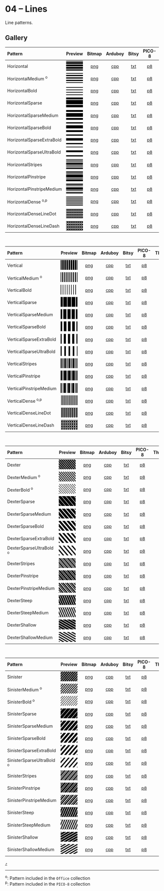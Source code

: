 # 04 – Lines

Line patterns.

## Gallery

| Pattern | Preview | Bitmap | Arduboy | Bitsy | PICO-8 | Thumby |
| :------ | :-----: | :----: | :-----: | :---: | :----: | :----: |
| Horizontal | <img width="64" height="32" src="../docs/art/Horizontal.png" alt=""> | [png](png/Horizontal.png) | [cpp](Lines.h#L12-L24) | [txt](Lines.bitsy.txt#L5-L14) | [p𝟪](lines.p8.lua#L7-L20) | [py](Lines.thumby.py#L5-L16) |
| HorizontalMedium <sup>o</sup>| <img width="64" height="32" src="../docs/art/HorizontalMedium.png" alt=""> | [png](png/HorizontalMedium.png) | [cpp](Lines.h#L26-L38) | [txt](Lines.bitsy.txt#L16-L25) | [p𝟪](lines.p8.lua#L22-L35) | [py](Lines.thumby.py#L18-L29) |
| HorizontalBold | <img width="64" height="32" src="../docs/art/HorizontalBold.png" alt=""> | [png](png/HorizontalBold.png) | [cpp](Lines.h#L40-L52) | [txt](Lines.bitsy.txt#L27-L36) | [p𝟪](lines.p8.lua#L37-L50) | [py](Lines.thumby.py#L31-L42) |
| HorizontalSparse | <img width="64" height="32" src="../docs/art/HorizontalSparse.png" alt=""> | [png](png/HorizontalSparse.png) | [cpp](Lines.h#L54-L65) | [txt](Lines.bitsy.txt#L38-L47) | [p𝟪](lines.p8.lua#L52-L64) | [py](Lines.thumby.py#L44-L55) |
| HorizontalSparseMedium | <img width="64" height="32" src="../docs/art/HorizontalSparseMedium.png" alt=""> | [png](png/HorizontalSparseMedium.png) | [cpp](Lines.h#L67-L78) | [txt](Lines.bitsy.txt#L49-L58) | [p𝟪](lines.p8.lua#L66-L78) | [py](Lines.thumby.py#L57-L68) |
| HorizontalSparseBold | <img width="64" height="32" src="../docs/art/HorizontalSparseBold.png" alt=""> | [png](png/HorizontalSparseBold.png) | [cpp](Lines.h#L80-L91) | [txt](Lines.bitsy.txt#L60-L69) | [p𝟪](lines.p8.lua#L80-L92) | [py](Lines.thumby.py#L70-L81) |
| HorizontalSparseExtraBold | <img width="64" height="32" src="../docs/art/HorizontalSparseExtraBold.png" alt=""> | [png](png/HorizontalSparseExtraBold.png) | [cpp](Lines.h#L93-L104) | [txt](Lines.bitsy.txt#L71-L80) | [p𝟪](lines.p8.lua#L94-L106) | [py](Lines.thumby.py#L83-L94) |
| HorizontalSparseUltraBold | <img width="64" height="32" src="../docs/art/HorizontalSparseUltraBold.png" alt=""> | [png](png/HorizontalSparseUltraBold.png) | [cpp](Lines.h#L106-L117) | [txt](Lines.bitsy.txt#L82-L91) | [p𝟪](lines.p8.lua#L108-L120) | [py](Lines.thumby.py#L96-L107) |
| HorizontalStripes | <img width="64" height="32" src="../docs/art/HorizontalStripes.png" alt=""> | [png](png/HorizontalStripes.png) | [cpp](Lines.h#L119-L130) | [txt](Lines.bitsy.txt#L93-L102) | [p𝟪](lines.p8.lua#L122-L134) | [py](Lines.thumby.py#L109-L120) |
| HorizontalPinstripe | <img width="64" height="32" src="../docs/art/HorizontalPinstripe.png" alt=""> | [png](png/HorizontalPinstripe.png) | [cpp](Lines.h#L132-L143) | [txt](Lines.bitsy.txt#L104-L113) | [p𝟪](lines.p8.lua#L136-L148) | [py](Lines.thumby.py#L122-L133) |
| HorizontalPinstripeMedium | <img width="64" height="32" src="../docs/art/HorizontalPinstripeMedium.png" alt=""> | [png](png/HorizontalPinstripeMedium.png) | [cpp](Lines.h#L145-L156) | [txt](Lines.bitsy.txt#L115-L124) | [p𝟪](lines.p8.lua#L150-L162) | [py](Lines.thumby.py#L135-L146) |
| HorizontalDense <sup>o,p</sup>| <img width="64" height="32" src="../docs/art/HorizontalDense.png" alt=""> | [png](png/HorizontalDense.png) | [cpp](Lines.h#L158-L170) | [txt](Lines.bitsy.txt#L126-L135) | [p𝟪](lines.p8.lua#L164-L177) | [py](Lines.thumby.py#L148-L159) |
| HorizontalDenseLineDot | <img width="64" height="32" src="../docs/art/HorizontalDenseLineDot.png" alt=""> | [png](png/HorizontalDenseLineDot.png) | [cpp](Lines.h#L172-L184) | [txt](Lines.bitsy.txt#L137-L146) | [p𝟪](lines.p8.lua#L179-L192) | [py](Lines.thumby.py#L161-L172) |
| HorizontalDenseLineDash | <img width="64" height="32" src="../docs/art/HorizontalDenseLineDash.png" alt=""> | [png](png/HorizontalDenseLineDash.png) | [cpp](Lines.h#L186-L198) | [txt](Lines.bitsy.txt#L148-L157) | [p𝟪](lines.p8.lua#L194-L207) | [py](Lines.thumby.py#L174-L185) |

<br>


| Pattern | Preview | Bitmap | Arduboy | Bitsy | PICO-8 | Thumby |
| :------ | :-----: | :----: | :-----: | :---: | :----: | :----: |
| Vertical | <img width="64" height="32" src="../docs/art/Vertical.png" alt=""> | [png](png/Vertical.png) | [cpp](Lines.h#L200-L212) | [txt](Lines.bitsy.txt#L159-L168) | [p𝟪](lines.p8.lua#L209-L222) | [py](Lines.thumby.py#L187-L198) |
| VerticalMedium <sup>o</sup>| <img width="64" height="32" src="../docs/art/VerticalMedium.png" alt=""> | [png](png/VerticalMedium.png) | [cpp](Lines.h#L214-L226) | [txt](Lines.bitsy.txt#L170-L179) | [p𝟪](lines.p8.lua#L224-L237) | [py](Lines.thumby.py#L200-L211) |
| VerticalBold | <img width="64" height="32" src="../docs/art/VerticalBold.png" alt=""> | [png](png/VerticalBold.png) | [cpp](Lines.h#L228-L240) | [txt](Lines.bitsy.txt#L181-L190) | [p𝟪](lines.p8.lua#L239-L252) | [py](Lines.thumby.py#L213-L224) |
| VerticalSparse | <img width="64" height="32" src="../docs/art/VerticalSparse.png" alt=""> | [png](png/VerticalSparse.png) | [cpp](Lines.h#L242-L253) | [txt](Lines.bitsy.txt#L192-L201) | [p𝟪](lines.p8.lua#L254-L266) | [py](Lines.thumby.py#L226-L237) |
| VerticalSparseMedium | <img width="64" height="32" src="../docs/art/VerticalSparseMedium.png" alt=""> | [png](png/VerticalSparseMedium.png) | [cpp](Lines.h#L255-L266) | [txt](Lines.bitsy.txt#L203-L212) | [p𝟪](lines.p8.lua#L268-L280) | [py](Lines.thumby.py#L239-L250) |
| VerticalSparseBold | <img width="64" height="32" src="../docs/art/VerticalSparseBold.png" alt=""> | [png](png/VerticalSparseBold.png) | [cpp](Lines.h#L268-L279) | [txt](Lines.bitsy.txt#L214-L223) | [p𝟪](lines.p8.lua#L282-L294) | [py](Lines.thumby.py#L252-L263) |
| VerticalSparseExtraBold | <img width="64" height="32" src="../docs/art/VerticalSparseExtraBold.png" alt=""> | [png](png/VerticalSparseExtraBold.png) | [cpp](Lines.h#L281-L292) | [txt](Lines.bitsy.txt#L225-L234) | [p𝟪](lines.p8.lua#L296-L308) | [py](Lines.thumby.py#L265-L276) |
| VerticalSparseUltraBold | <img width="64" height="32" src="../docs/art/VerticalSparseUltraBold.png" alt=""> | [png](png/VerticalSparseUltraBold.png) | [cpp](Lines.h#L294-L305) | [txt](Lines.bitsy.txt#L236-L245) | [p𝟪](lines.p8.lua#L310-L322) | [py](Lines.thumby.py#L278-L289) |
| VerticalStripes | <img width="64" height="32" src="../docs/art/VerticalStripes.png" alt=""> | [png](png/VerticalStripes.png) | [cpp](Lines.h#L307-L318) | [txt](Lines.bitsy.txt#L247-L256) | [p𝟪](lines.p8.lua#L324-L336) | [py](Lines.thumby.py#L291-L302) |
| VerticalPinstripe | <img width="64" height="32" src="../docs/art/VerticalPinstripe.png" alt=""> | [png](png/VerticalPinstripe.png) | [cpp](Lines.h#L320-L331) | [txt](Lines.bitsy.txt#L258-L267) | [p𝟪](lines.p8.lua#L338-L350) | [py](Lines.thumby.py#L304-L315) |
| VerticalPinstripeMedium | <img width="64" height="32" src="../docs/art/VerticalPinstripeMedium.png" alt=""> | [png](png/VerticalPinstripeMedium.png) | [cpp](Lines.h#L333-L344) | [txt](Lines.bitsy.txt#L269-L278) | [p𝟪](lines.p8.lua#L352-L364) | [py](Lines.thumby.py#L317-L328) |
| VerticalDense <sup>o,p</sup>| <img width="64" height="32" src="../docs/art/VerticalDense.png" alt=""> | [png](png/VerticalDense.png) | [cpp](Lines.h#L346-L358) | [txt](Lines.bitsy.txt#L280-L289) | [p𝟪](lines.p8.lua#L366-L379) | [py](Lines.thumby.py#L330-L341) |
| VerticalDenseLineDot | <img width="64" height="32" src="../docs/art/VerticalDenseLineDot.png" alt=""> | [png](png/VerticalDenseLineDot.png) | [cpp](Lines.h#L360-L372) | [txt](Lines.bitsy.txt#L291-L300) | [p𝟪](lines.p8.lua#L381-L394) | [py](Lines.thumby.py#L343-L354) |
| VerticalDenseLineDash | <img width="64" height="32" src="../docs/art/VerticalDenseLineDash.png" alt=""> | [png](png/VerticalDenseLineDash.png) | [cpp](Lines.h#L374-L386) | [txt](Lines.bitsy.txt#L302-L311) | [p𝟪](lines.p8.lua#L396-L409) | [py](Lines.thumby.py#L356-L367) |

<br>


| Pattern | Preview | Bitmap | Arduboy | Bitsy | PICO-8 | Thumby |
| :------ | :-----: | :----: | :-----: | :---: | :----: | :----: |
| Dexter | <img width="64" height="32" src="../docs/art/Dexter.png" alt=""> | [png](png/Dexter.png) | [cpp](Lines.h#L388-L400) | [txt](Lines.bitsy.txt#L313-L322) | [p𝟪](lines.p8.lua#L411-L424) | [py](Lines.thumby.py#L369-L380) |
| DexterMedium <sup>o</sup>| <img width="64" height="32" src="../docs/art/DexterMedium.png" alt=""> | [png](png/DexterMedium.png) | [cpp](Lines.h#L402-L414) | [txt](Lines.bitsy.txt#L324-L333) | [p𝟪](lines.p8.lua#L426-L439) | [py](Lines.thumby.py#L382-L393) |
| DexterBold <sup>o</sup>| <img width="64" height="32" src="../docs/art/DexterBold.png" alt=""> | [png](png/DexterBold.png) | [cpp](Lines.h#L416-L428) | [txt](Lines.bitsy.txt#L335-L344) | [p𝟪](lines.p8.lua#L441-L454) | [py](Lines.thumby.py#L395-L406) |
| DexterSparse | <img width="64" height="32" src="../docs/art/DexterSparse.png" alt=""> | [png](png/DexterSparse.png) | [cpp](Lines.h#L430-L441) | [txt](Lines.bitsy.txt#L346-L355) | [p𝟪](lines.p8.lua#L456-L468) | [py](Lines.thumby.py#L408-L419) |
| DexterSparseMedium | <img width="64" height="32" src="../docs/art/DexterSparseMedium.png" alt=""> | [png](png/DexterSparseMedium.png) | [cpp](Lines.h#L443-L454) | [txt](Lines.bitsy.txt#L357-L366) | [p𝟪](lines.p8.lua#L470-L482) | [py](Lines.thumby.py#L421-L432) |
| DexterSparseBold | <img width="64" height="32" src="../docs/art/DexterSparseBold.png" alt=""> | [png](png/DexterSparseBold.png) | [cpp](Lines.h#L456-L467) | [txt](Lines.bitsy.txt#L368-L377) | [p𝟪](lines.p8.lua#L484-L496) | [py](Lines.thumby.py#L434-L445) |
| DexterSparseExtraBold | <img width="64" height="32" src="../docs/art/DexterSparseExtraBold.png" alt=""> | [png](png/DexterSparseExtraBold.png) | [cpp](Lines.h#L469-L480) | [txt](Lines.bitsy.txt#L379-L388) | [p𝟪](lines.p8.lua#L498-L510) | [py](Lines.thumby.py#L447-L458) |
| DexterSparseUltraBold <sup>o</sup>| <img width="64" height="32" src="../docs/art/DexterSparseUltraBold.png" alt=""> | [png](png/DexterSparseUltraBold.png) | [cpp](Lines.h#L482-L493) | [txt](Lines.bitsy.txt#L390-L399) | [p𝟪](lines.p8.lua#L512-L524) | [py](Lines.thumby.py#L460-L471) |
| DexterStripes | <img width="64" height="32" src="../docs/art/DexterStripes.png" alt=""> | [png](png/DexterStripes.png) | [cpp](Lines.h#L495-L506) | [txt](Lines.bitsy.txt#L401-L410) | [p𝟪](lines.p8.lua#L526-L538) | [py](Lines.thumby.py#L473-L484) |
| DexterPinstripe | <img width="64" height="32" src="../docs/art/DexterPinstripe.png" alt=""> | [png](png/DexterPinstripe.png) | [cpp](Lines.h#L508-L519) | [txt](Lines.bitsy.txt#L412-L421) | [p𝟪](lines.p8.lua#L540-L552) | [py](Lines.thumby.py#L486-L497) |
| DexterPinstripeMedium | <img width="64" height="32" src="../docs/art/DexterPinstripeMedium.png" alt=""> | [png](png/DexterPinstripeMedium.png) | [cpp](Lines.h#L521-L532) | [txt](Lines.bitsy.txt#L423-L432) | [p𝟪](lines.p8.lua#L554-L566) | [py](Lines.thumby.py#L499-L510) |
| DexterSteep | <img width="64" height="32" src="../docs/art/DexterSteep.png" alt=""> | [png](png/DexterSteep.png) | [cpp](Lines.h#L534-L545) | [txt](Lines.bitsy.txt#L434-L443) | [p𝟪](lines.p8.lua#L568-L580) | [py](Lines.thumby.py#L512-L523) |
| DexterSteepMedium | <img width="64" height="32" src="../docs/art/DexterSteepMedium.png" alt=""> | [png](png/DexterSteepMedium.png) | [cpp](Lines.h#L547-L558) | [txt](Lines.bitsy.txt#L445-L454) | [p𝟪](lines.p8.lua#L582-L594) | [py](Lines.thumby.py#L525-L536) |
| DexterShallow | <img width="64" height="32" src="../docs/art/DexterShallow.png" alt=""> | [png](png/DexterShallow.png) | [cpp](Lines.h#L560-L571) | [txt](Lines.bitsy.txt#L456-L465) | [p𝟪](lines.p8.lua#L596-L608) | [py](Lines.thumby.py#L538-L549) |
| DexterShallowMedium | <img width="64" height="32" src="../docs/art/DexterShallowMedium.png" alt=""> | [png](png/DexterShallowMedium.png) | [cpp](Lines.h#L573-L584) | [txt](Lines.bitsy.txt#L467-L476) | [p𝟪](lines.p8.lua#L610-L622) | [py](Lines.thumby.py#L551-L562) |

<br>


| Pattern | Preview | Bitmap | Arduboy | Bitsy | PICO-8 | Thumby |
| :------ | :-----: | :----: | :-----: | :---: | :----: | :----: |
| Sinister | <img width="64" height="32" src="../docs/art/Sinister.png" alt=""> | [png](png/Sinister.png) | [cpp](Lines.h#L586-L598) | [txt](Lines.bitsy.txt#L478-L487) | [p𝟪](lines.p8.lua#L624-L637) | [py](Lines.thumby.py#L564-L575) |
| SinisterMedium <sup>o</sup>| <img width="64" height="32" src="../docs/art/SinisterMedium.png" alt=""> | [png](png/SinisterMedium.png) | [cpp](Lines.h#L600-L612) | [txt](Lines.bitsy.txt#L489-L498) | [p𝟪](lines.p8.lua#L639-L652) | [py](Lines.thumby.py#L577-L588) |
| SinisterBold <sup>o</sup>| <img width="64" height="32" src="../docs/art/SinisterBold.png" alt=""> | [png](png/SinisterBold.png) | [cpp](Lines.h#L614-L626) | [txt](Lines.bitsy.txt#L500-L509) | [p𝟪](lines.p8.lua#L654-L667) | [py](Lines.thumby.py#L590-L601) |
| SinisterSparse | <img width="64" height="32" src="../docs/art/SinisterSparse.png" alt=""> | [png](png/SinisterSparse.png) | [cpp](Lines.h#L628-L639) | [txt](Lines.bitsy.txt#L511-L520) | [p𝟪](lines.p8.lua#L669-L681) | [py](Lines.thumby.py#L603-L614) |
| SinisterSparseMedium | <img width="64" height="32" src="../docs/art/SinisterSparseMedium.png" alt=""> | [png](png/SinisterSparseMedium.png) | [cpp](Lines.h#L641-L652) | [txt](Lines.bitsy.txt#L522-L531) | [p𝟪](lines.p8.lua#L683-L695) | [py](Lines.thumby.py#L616-L627) |
| SinisterSparseBold | <img width="64" height="32" src="../docs/art/SinisterSparseBold.png" alt=""> | [png](png/SinisterSparseBold.png) | [cpp](Lines.h#L654-L665) | [txt](Lines.bitsy.txt#L533-L542) | [p𝟪](lines.p8.lua#L697-L709) | [py](Lines.thumby.py#L629-L640) |
| SinisterSparseExtraBold | <img width="64" height="32" src="../docs/art/SinisterSparseExtraBold.png" alt=""> | [png](png/SinisterSparseExtraBold.png) | [cpp](Lines.h#L667-L678) | [txt](Lines.bitsy.txt#L544-L553) | [p𝟪](lines.p8.lua#L711-L723) | [py](Lines.thumby.py#L642-L653) |
| SinisterSparseUltraBold <sup>o</sup>| <img width="64" height="32" src="../docs/art/SinisterSparseUltraBold.png" alt=""> | [png](png/SinisterSparseUltraBold.png) | [cpp](Lines.h#L680-L691) | [txt](Lines.bitsy.txt#L555-L564) | [p𝟪](lines.p8.lua#L725-L737) | [py](Lines.thumby.py#L655-L666) |
| SinisterStripes | <img width="64" height="32" src="../docs/art/SinisterStripes.png" alt=""> | [png](png/SinisterStripes.png) | [cpp](Lines.h#L693-L704) | [txt](Lines.bitsy.txt#L566-L575) | [p𝟪](lines.p8.lua#L739-L751) | [py](Lines.thumby.py#L668-L679) |
| SinisterPinstripe | <img width="64" height="32" src="../docs/art/SinisterPinstripe.png" alt=""> | [png](png/SinisterPinstripe.png) | [cpp](Lines.h#L706-L717) | [txt](Lines.bitsy.txt#L577-L586) | [p𝟪](lines.p8.lua#L753-L765) | [py](Lines.thumby.py#L681-L692) |
| SinisterPinstripeMedium | <img width="64" height="32" src="../docs/art/SinisterPinstripeMedium.png" alt=""> | [png](png/SinisterPinstripeMedium.png) | [cpp](Lines.h#L719-L730) | [txt](Lines.bitsy.txt#L588-L597) | [p𝟪](lines.p8.lua#L767-L779) | [py](Lines.thumby.py#L694-L705) |
| SinisterSteep | <img width="64" height="32" src="../docs/art/SinisterSteep.png" alt=""> | [png](png/SinisterSteep.png) | [cpp](Lines.h#L732-L743) | [txt](Lines.bitsy.txt#L599-L608) | [p𝟪](lines.p8.lua#L781-L793) | [py](Lines.thumby.py#L707-L718) |
| SinisterSteepMedium | <img width="64" height="32" src="../docs/art/SinisterSteepMedium.png" alt=""> | [png](png/SinisterSteepMedium.png) | [cpp](Lines.h#L745-L756) | [txt](Lines.bitsy.txt#L610-L619) | [p𝟪](lines.p8.lua#L795-L807) | [py](Lines.thumby.py#L720-L731) |
| SinisterShallow | <img width="64" height="32" src="../docs/art/SinisterShallow.png" alt=""> | [png](png/SinisterShallow.png) | [cpp](Lines.h#L758-L769) | [txt](Lines.bitsy.txt#L621-L630) | [p𝟪](lines.p8.lua#L809-L821) | [py](Lines.thumby.py#L733-L744) |
| SinisterShallowMedium | <img width="64" height="32" src="../docs/art/SinisterShallowMedium.png" alt=""> | [png](png/SinisterShallowMedium.png) | [cpp](Lines.h#L771-L782) | [txt](Lines.bitsy.txt#L632-L641) | [p𝟪](lines.p8.lua#L823-L835) | [py](Lines.thumby.py#L746-L757) |


[`⤴`](#gallery)

---

<sup>o</sup>: Pattern included in the `Office` collection  
<sup>p</sup>: Pattern included in the `PICO-8` collection 

<br>
